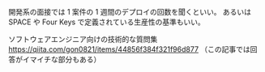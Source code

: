 開発系の面接では 1 案件の 1 週間のデプロイの回数を聞くといい。
あるいは SPACE や Four Keys で定義されている生産性の基準もいい。

ソフトウェアエンジニア向けの技術的な質問集
https://qiita.com/gon0821/items/44856f384f321f96d877
（この記事では回答がイマイチな部分もある）
